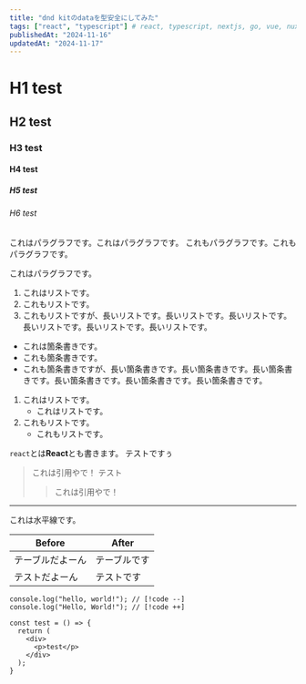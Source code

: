 ```yaml
---
title: "dnd kitのdataを型安全にしてみた"
tags: ["react", "typescript"] # react, typescript, nextjs, go, vue, nuxtjs
publishedAt: "2024-11-16"
updatedAt: "2024-11-17"
---
```


# H1 test
## H2 test
### H3 test
#### H4 test
##### H5 test
###### H6 test
これはパラグラフです。これはパラグラフです。
これもパラグラフです。これもパラグラフです。

これはパラグラフです。
1. これはリストです。
2. これもリストです。
3. これもリストですが、長いリストです。長いリストです。長いリストです。長いリストです。長いリストです。長いリストです。
- これは箇条書きです。
- これも箇条書きです。
- これも箇条書きですが、長い箇条書きです。長い箇条書きです。長い箇条書きです。長い箇条書きです。長い箇条書きです。長い箇条書きです。

1. これはリストです。
    - これはリストです。
2. これもリストです。
    - これもリストです。

`react`とは**React**とも書きます。
テストですぅ

> これは引用やで！
> テスト
> > これは引用やで！

---

これは水平線です。

| Before | After |
| ---- | ---- |
| テーブルだよーん | テーブルです |
| テストだよーん | テストです |


```tsx filename=test.tsx
console.log("hello, world!"); // [!code --]
console.log("Hello, World!"); // [!code ++]

const test = () => {
  return (
    <div>
      <p>test</p>
    </div>
  );
}
```
